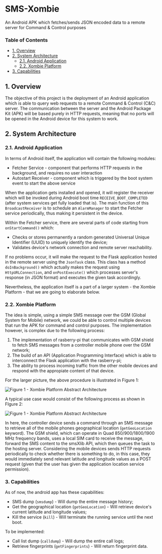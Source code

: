 # SMS-Xombie
An Android APK which fetches/sends JSON encoded data to a remote server for Command &amp; Control purposes

### Table of Contents
  - [1. Overview](#1-overview)
  - [2. System Architecture](#2-system-architecture)
      - [2.1. Android Application](#21-android-application)
      - [2.2. Xombie Platform](#22-xombie-platform)
  - [3. Capabilities](#3-capabilities)

## 1. Overview

The objective of this project is the deployment of an Android application which is able to query web requests to a remote Command & Control (C&C) server. The communication between the server and the Android Package Kit (APK) will be based purely in HTTP requests, meaning that no ports will be opened in the Android device for this system to work.

## 2. System Architecture
### 2.1. Android Application
In terms of Android itself, the application will contain the following modules:
* Fetcher Service - component that performs HTTP requests in the background, and requires no user interaction
* Autostart Receiver - component which is triggered by the boot system event to start the above service

When the application gets installed and opened, it will register the receiver which will be invoked during Android boot time `RECEIVE_BOOT_COMPLETED` (after system services get fully loaded that is). The main function of this `BroadcastReceiver` is to schedule an `AlarmManager` to start the Fetcher service periodically, thus making it persistent in the device.  

Within the Fetcher service, there are several parts of code starting from `onStartCommand()` which:
* Checks or stores permanently a random generated Universal Unique Identifier (UUID) to uniquely identify the device;
* Validates device's network connection and remote server reachability.

If no problems occur, it will make the request to the Flask application hosted in the remote server using the `JsonTask` class. This class has a method `doInBackground()` which actually makes the request using `HttpURLConnection`, and `onPostExecute()` which processes server's response (in JSON format) and executes the given task accordingly. 

Nevertheless, the application itself is a part of a larger system - the Xombie Platform - that we are going to elaborate below. 

### 2.2. Xombie Platform

The idea is simple, using a simple SMS message over the GSM (Global System for Mobile) network, we could be able to control multiple devices that run the APK for command and control purposes. The implementation however, is complex due to the following process:

1. The implementation of rasberry-pi that communicates with GSM shield to fetch SMS messages from a controller mobile phone over the GSM network;
2. The build of an API (Application Programming Interface) which is able to interconnect the Flask application with the rasberry-pi;
3. The ability to process incoming traffic from the other mobile devices and respond with the appropiate content of that device.

For the larger picture, the above procedure is illustrated in Figure 1:

![Figure 1 - Xombie Platform Abstract Architecture](https://i.imgur.com/AwWBKWS.png)

A typical use case would consist of the following process as shown in FIgure 2:

![Figure 1 - Xombie Platform Abstract Architecture](https://i.imgur.com/cb7PCLm.png)

In here, the controller device sends a command through an SMS message to retrieve all of the mobile phones geographical location (`getGeoLocation` keyword). The GSM shield, which can operate in Quad 850/900/1800/1900 MHz frequency bands, uses a local SIM card to receive the message, forward the SMS content to the smsXlib API, which then queues the task to the hosting server. Considering the mobile devices sends HTTP requests periodically to check whether there is something to do, in this case, they would immediately send relevant latitude and longitude values as a POST request (given that the user has given the application location service permission).

### 3. Capabilities

As of now, the android app has these capabilities:
* SMS dump (`smsdump`) - Will dump the entire message history;
* Get the geographical location (`getGeoLocation`) - Will retrieve device's current latitude and longitude values;
* Kill the service (`kill`) - Will terminate the running service until the next boot.

To be implemented:
* Call list dump (`calldump`) - Will dump the entire call logs;
* Retrieve fingerprints (`getFingerprints`) - Will return fingerprint data.
